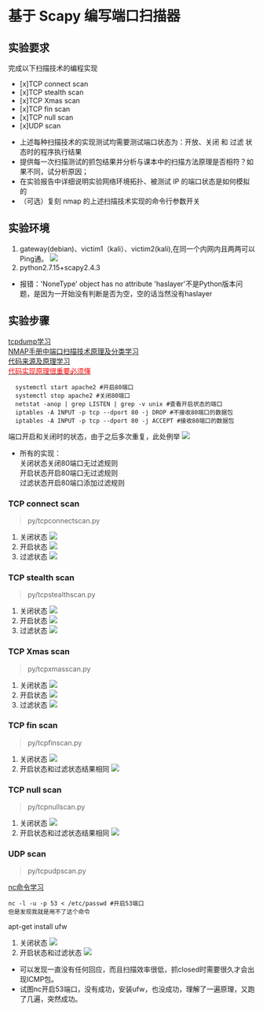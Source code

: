 # 基于 Scapy 编写端口扫描器

## 实验要求
完成以下扫描技术的编程实现
- [x]TCP connect scan 
- [x]TCP stealth scan
- [x]TCP Xmas scan 
- [x]TCP fin scan 
- [x]TCP null scan
- [x]UDP scan

* 上述每种扫描技术的实现测试均需要测试端口状态为：开放、关闭 和 过滤 状态时的程序执行结果
* 提供每一次扫描测试的抓包结果并分析与课本中的扫描方法原理是否相符？如果不同，试分析原因；
* 在实验报告中详细说明实验网络环境拓扑、被测试 IP 的端口状态是如何模拟的
* （可选）复刻 nmap 的上述扫描技术实现的命令行参数开关

## 实验环境

1. gateway(debian)、victim1（kali）、victim2(kali),在同一个内网内且两两可以Ping通。
![](images/prepare.png)
2. python2.7.15+scapy2.4.3
* 报错：'NoneType' object has no attribute 'haslayer'不是Python版本问题，是因为一开始没有判断是否为空，空的话当然没有haslayer

## 实验步骤

[tcpdump学习](https://www.tcpdump.org/manpages/tcpdump.1.html)  
[NMAP手册中端口扫描技术原理及分类学习](https://nmap.org/man/zh/man-port-scanning-basics.html)  
[代码来源及原理学习](https://resources.infosecinstitute.com/port-scanning-using-scapy/)  
[<font color=red>代码实现原理很重要必须懂</font>](https://c4pr1c3.github.io/cuc-ns/chap0x05/main.html)

      systemctl start apache2 #开启80端口
      systemctl stop apache2 #关闭80端口
      netstat -anop | grep LISTEN | grep -v unix #查看开启状态的端口
      iptables -A INPUT -p tcp --dport 80 -j DROP #不接收80端口的数据包
      iptables -A INPUT -p tcp --dport 80 -j ACCEPT #接收80端口的数据包


端口开启和关闭时的状态，由于之后多次重复，此处例举
![](images/port.png)

* 所有的实现：  
关闭状态关闭80端口无过滤规则  
开启状态开启80端口无过滤规则  
过滤状态开启80端口添加过滤规则

### TCP connect scan

>py/tcpconnectscan.py  

1. 关闭状态
![](images/tcpconnectscanclosed.png)
2. 开启状态
![](images/tcpconnectscanopen.png)
3. 过滤状态
![](images/tcpconnectscanfilted.png)

### TCP stealth scan

>py/tcpstealthscan.py

1. 关闭状态
![](images/tcpstealthscanclosed.png)
2. 开启状态
![](images/tcpstealthscanopen.png)
3. 过滤状态
![](images/tcpstealthscan.png)
### TCP Xmas scan

>py/tcpxmasscan.py   

1. 关闭状态
![](images/tcpxmansscanclosed.ong)
2. 开启状态
![](images/tcpxmansscanopen.png)
3. 过滤状态 
![](images/tcpxmansscanfilted.png)

### TCP fin scan 

>py/tcpfinscan.py

1. 关闭状态
![](images/tcpfinscanclosed.png)
2. 开启状态和过滤状态结果相同
![](images/tcpfinscanopen.png)

### TCP null scan

>py/tcpnullscan.py

1. 关闭状态
![](images/tcpnullscanclosed.png)
2. 开启状态和过滤状态结果相同
![](images/tcpnullscanopen.png)


### UDP scan

>py/tcpudpscan.py  

[nc命令学习](https://www.computerhope.com/unix/nc.htm)  

    nc -l -u -p 53 < /etc/passwd #开启53端口
    但是发现我就是用不了这个命令

apt-get install ufw
1. 关闭状态
![](images/udpscanclosed.png)
2. 开启状态和过滤状态
![](images/udpscanopen.png)
* 可以发现一直没有任何回应，而且扫描效率很低，抓closed时需要很久才会出现ICMP包。
* 试图nc开启53端口，没有成功，安装ufw，也没成功，理解了一遍原理，又跑了几遍，突然成功。

